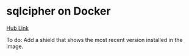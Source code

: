 # sqlcipher on Docker

[Hub Link](https://hub.docker.com/repository/docker/yspreen/sqlcipher)

To do: Add a shield that shows the most recent version installed in the image.
